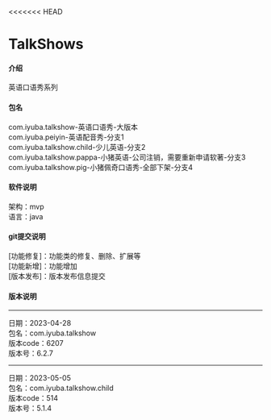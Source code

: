<<<<<<< HEAD
# TalkShows

#### 介绍
英语口语秀系列

#### 包名
com.iyuba.talkshow-英语口语秀-大版本\
com.iyuba.peiyin-英语配音秀-分支1\
com.iyuba.talkshow.child-少儿英语-分支2\
com.iyuba.talkshow.pappa-小猪英语-公司注销，需要重新申请软著-分支3\
com.iyuba.talkshow.pig-小猪佩奇口语秀-全部下架-分支4

#### 软件说明

架构：mvp\
语言：java

#### git提交说明
[功能修复]：功能类的修复、删除、扩展等\
[功能新增]：功能增加\
[版本发布]：版本发布信息提交

#### 版本说明

******************************
日期：2023-04-28\
包名：com.iyuba.talkshow\
版本code：6207\
版本号：6.2.7

******************************
日期：2023-05-05\
包名：com.iyuba.talkshow.child\
版本code：514\
版本号：5.1.4